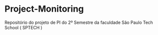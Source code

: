 # Project-Monitoring
Repositório do projeto de PI do 2º Semestre da faculdade São Paulo Tech School ( SPTECH )
